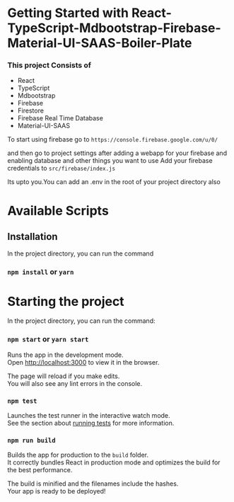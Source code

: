 # Getting Started with React-TypeScript-Mdbootstrap-Firebase-Material-UI-SAAS-Boiler-Plate

### This project Consists of 
- React
- TypeScript
- Mdbootstrap 
- Firebase 
- Firestore
- Firebase Real Time Database
- Material-UI-SAAS

To start using firebase go to `https://console.firebase.google.com/u/0/`

and then go to project settings after adding a webapp for your firebase and enabling database and other things you want to use Add your firebase credentials to `src/firebase/index.js`

Its upto you.You can add an .env in the root of your project directory also

# Available Scripts

## Installation
In the project directory, you can run the command

### `npm install` or `yarn`

# Starting the project

In the project directory, you can run the command:

### `npm start` or `yarn start`

Runs the app in the development mode.\
Open [http://localhost:3000](http://localhost:3000) to view it in the browser.

The page will reload if you make edits.\
You will also see any lint errors in the console.

### `npm test`

Launches the test runner in the interactive watch mode.\
See the section about [running tests](https://facebook.github.io/create-react-app/docs/running-tests) for more information.

### `npm run build`

Builds the app for production to the `build` folder.\
It correctly bundles React in production mode and optimizes the build for the best performance.

The build is minified and the filenames include the hashes.\
Your app is ready to be deployed!

